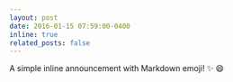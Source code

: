 ```yaml
---
layout: post
date: 2016-01-15 07:59:00-0400
inline: true
related_posts: false
---
```


A simple inline announcement with Markdown emoji! :sparkles: :smile:
<!-- Gave a tutorial on <a href="https://github.com/AFD-Illinois/kharma">KHARMA</a> at <a href="https://www.simonsfoundation.org/flatiron/center-for-computational-astrophysics/">CCA</a> :computer: -->
